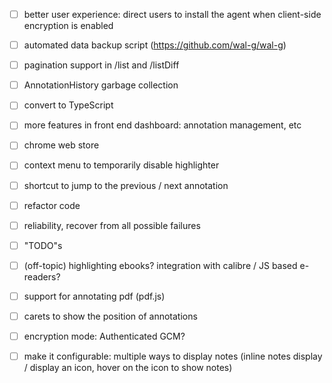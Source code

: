 * [ ] better user experience: direct users to install the agent when client-side encryption is enabled
* [ ] automated data backup script (https://github.com/wal-g/wal-g)
* [ ] pagination support in /list and /listDiff
* [ ] AnnotationHistory garbage collection
* [ ] convert to TypeScript

* [ ] more features in front end dashboard: annotation management, etc
* [ ] chrome web store
* [ ] context menu to temporarily disable highlighter
* [ ] shortcut to jump to the previous / next annotation
* [ ] refactor code
* [ ] reliability, recover from all possible failures
* [ ] "TODO"s
* [ ] (off-topic) highlighting ebooks? integration with calibre / JS based e-readers?  

* [ ] support for annotating pdf (pdf.js)
* [ ] carets to show the position of annotations
* [ ] encryption mode: Authenticated GCM?
* [ ] make it configurable: multiple ways to display notes (inline notes display / display an icon, hover on the icon to show notes)
